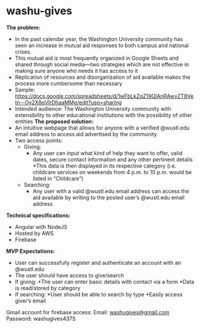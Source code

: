 # washu-gives

**The problem:**
* In the past calendar year, the Washington University community has seen an increase in mutual aid responses to both campus and national crises. 
* This mutual aid is most frequently organized in Google Sheets and shared through social media—two strategies which are not effective in making sure anyone who needs it has access to it 
* Replication of resources and disorganization of aid available makes the process more cumbersome than necessary 
* Sample: https://docs.google.com/spreadsheets/d/1wFbLkZqZ19QlAnRAwvZT8Vetn--Oy2X8qVlrDhaaMMg/edit?usp=sharing 
* Intended audience: The Washington University community with extensibility to other educational institutions with the possibility of other entities 
**The proposed solution:** 
* An intuitive webpage that allows for anyone with a verified @wustl.edu email address to access aid advertised by the community. 
* Two access points: 
    * Giving:
        * Any user can input what kind of help they want to offer, valid dates, secure contact information and any other pertinent details 
        *This data is then displayed in its respective category (i.e. childcare services on weekends from 4 p.m. to 10 p.m. would be listed in “Childcare”) 
    * Searching: 
        * Any user with a valid @wustl.edu email address can access the aid available by writing to the posted user’s @wustl.edu email address 
        
**Technical specifications:**
* Angular with NodeJS 
* Hosted by AWS 
* Firebase


**MVP Expectations:**
* User can successfully register and authenticate an account with an @wustl.edu 
* The user should have access to give/search  
* If giving: 
    *The user can enter basic details with contact via a form 
    *Data is read/stored by category 
* If searching:
    *User should be able to search by type 
    *Easily access giver’s email 

Gmail account for firebase access:
Email: washugives@gmail.com
Password: washugives437S
